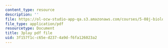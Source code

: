 ```yaml
---
content_type: resource
description: ''
file: https://ol-ocw-studio-app-qa.s3.amazonaws.com/courses/5-08j-biological-chemistry-ii-spring-2016/3f157f1cc65ed2374a9df6fa126023a2_PgMAfWpOuf0.pdf
file_type: application/pdf
resourcetype: Document
title: 3play pdf file
uid: 3f157f1c-c65e-d237-4a9d-f6fa126023a2
---
```

